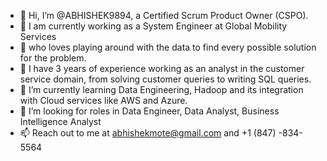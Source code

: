 - 👋 Hi, I’m @ABHISHEK9894, a Certified Scrum Product Owner (CSPO).
- 👀 I am currently working as a System Engineer at Global Mobility Services
- 👀 who loves playing around with the data to find every possible solution for the problem.
- 👀 I have 3 years of experience working as an analyst in the customer service domain, from solving customer queries to writing SQL queries.
- 🌱 I’m currently learning Data Engineering, Hadoop and its integration with Cloud services like AWS and Azure.
- 💞️ I’m looking for roles in Data Engineer, Data Analyst, Business Intelligence Analyst
- 📫 Reach out to me at abhishekmote@gmail.com and +1 (847) -834-5564

<!---
ABHISHEK9894/ABHISHEK9894 is a ✨ special ✨ repository because its `README.md` (this file) appears on your GitHub profile.
You can click the Preview link to take a look at your changes.
--->
